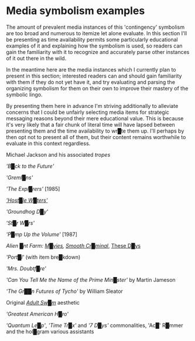 # Media symbolism examples


The amount of prevalent media instances of this 'contingency' symbolism are too broad and numerous to itemize let alone evaluate.  In this section I'll be presenting as time availability permits some particularly educational examples of it and explaining how the symbolism is used, so readers can gain the familiarity with it to recognize and accurately parse other instances of it out there in the wild.

In the meantime here are the media instances which I currently plan to present in this section; interested readers can and should gain familiarity with them if they do not yet have it, and try evaluating and parsing the organizing symbolism for them on their own to improve their mastery of the symbolic lingo.

By presenting them here in advance I'm striving additionally to alleviate concerns that I could be unfairly selecting media items for strategic messaging reasons beyond their mere educational value.  This is because it's very likely that a fair chunk of literal time will have lapsed between presenting them and the time availability to wr█te them up.  I'll perhaps by then opt not to present all of them, but their content remains worthwhile to evaluate in this context regardless.


Michael Jackson and his associated *tropes*

*'B█ck to the Future'*

*'Greml█ns'*

*'The Expl█rers'* \[1985\]

*['Host█le W█ters'](https://www.youtube.com/playlist?list=PL61D3E6BEABD30E2F)*

*'Groundhog D█y'*

*'St█r W█rs'*

*'P█mp Up the Volume'* \[1987\]

*Alien █nt Farm: [M█vies](https://www.youtube.com/watch?v=LJ2t4jfVTiU), [Smooth Cr█minal](https://www.youtube.com/watch?v=CDl9ZMfj6aE)*, [These D█ys](https://www.youtube.com/watch?v=JNM2tV3PA_8)

*'Port█l'* (with item bre█kdown)

*'Mrs. Doubtf█re'*

*'Can You Tell Me the Name of the Prime Min█ster'* by Martin Jameson

*'The Gr██n Futures of Tycho'* by William Sleator

Original *[Adult Sw█m](https://www.youtube.com/watch?v=l-xnfh-u-oI)* aesthetic

*'Greatest American H█ro'*

*'Quantum Le█p'*, *'Time Tr█x'* and *'7 D█ys'* commonalities, 'Ac█' R█mmer and the hol█gram various assistants

